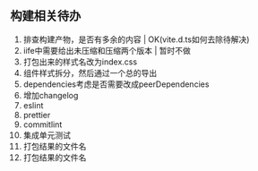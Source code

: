 ## 构建相关待办

1. 排查构建产物，是否有多余的内容 | OK(vite.d.ts如何去除待解决)
2. iife中需要给出未压缩和压缩两个版本 | 暂时不做
3. 打包出来的样式名改为index.css
4. 组件样式拆分，然后通过一个总的导出
5. dependencies考虑是否需要改成peerDependencies
6. 增加changelog
7. eslint
8. prettier
9. commitlint
10. 集成单元测试
11. 打包结果的文件名
12. 打包结果的文件名


